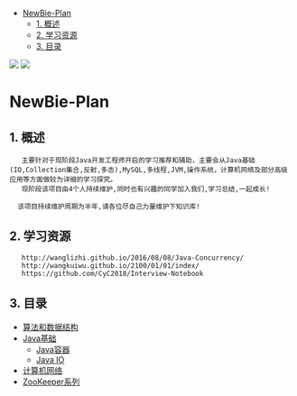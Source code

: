 <!-- GFM-TOC -->
* [NewBie-Plan](#NewBie-Plan)
    * [1. 概述](#1-概述)
    * [2. 学习资源](#2-学习资源)
    * [3. 目录](#3-目录)
<!-- GFM-TOC -->
![](https://img.shields.io/badge/update-today-blue.svg) ![](https://img.shields.io/badge/gitbook-making-lightgrey.svg) 
# NewBie-Plan
## 1. 概述
```
   主要针对于现阶段Java开发工程师开启的学习推荐和辅助，主要会从Java基础(IO,Collection集合,反射,多态),MySQL,多线程,JVM,操作系统，计算机网络及部分高级应用等方面做较为详细的学习探究。
   现阶段该项目由4个人持续维护,同时也有兴趣的同学加入我们,学习总结,一起成长!
```
```
  该项目持续维护周期为半年,请各位尽自己力量维护下知识库!
```
## 2. 学习资源  
```
   http://wanglizhi.github.io/2016/08/08/Java-Concurrency/
   http://wangkuiwu.github.io/2100/01/01/index/
   https://github.com/CyC2018/Interview-Notebook
```
## 3. 目录
   - [算法和数据结构](https://github.com/553899811/Programming)
   - [Java基础](https://github.com/553899811/NewBie-Plan/tree/203f0d17b170b543da6f68593a7d45e2c9a77fe9/Java%E5%9F%BA%E7%A1%80)
     - [Java容器](https://github.com/553899811/NewBie-Plan/tree/master/Java%E5%9F%BA%E7%A1%80/Java-%E5%AE%B9%E5%99%A8)
     - [Java IO](https://github.com/553899811/NewBie-Plan/tree/master/Java%E5%9F%BA%E7%A1%80/Java-IO/%E5%9F%BA%E7%A1%80)
   - [计算机网络](https://github.com/553899811/NewBie-Plan/tree/203f0d17b170b543da6f68593a7d45e2c9a77fe9/%E8%AE%A1%E7%AE%97%E6%9C%BA%E7%BD%91%E7%BB%9C/%E5%9F%BA%E7%A1%80%E7%9F%A5%E8%AF%86)
   - [ZooKeeper系列](https://github.com/553899811/NewBie-Plan/tree/master/%E9%AB%98%E7%BA%A7%E9%83%A8%E5%88%86/ZooKeeper%E7%B3%BB%E5%88%97)
